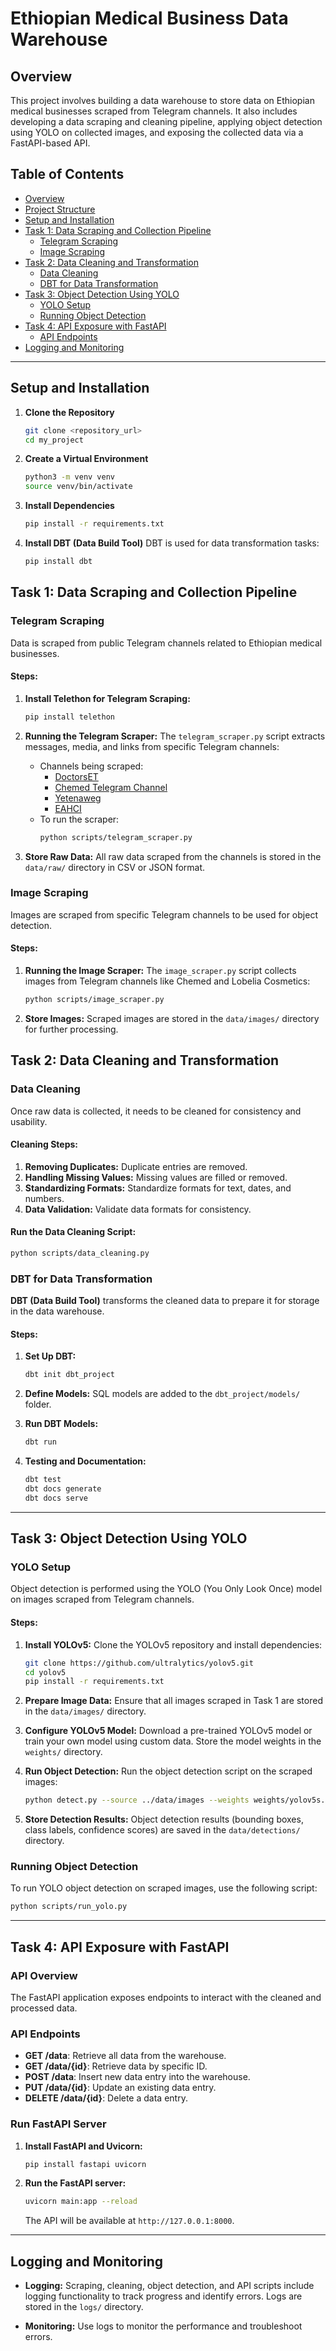 


# Ethiopian Medical Business Data Warehouse

## Overview
This project involves building a data warehouse to store data on Ethiopian medical businesses scraped from Telegram channels. It also includes developing a data scraping and cleaning pipeline, applying object detection using YOLO on collected images, and exposing the collected data via a FastAPI-based API.

## Table of Contents
- [Overview](#overview)
- [Project Structure](#project-structure)
- [Setup and Installation](#setup-and-installation)
- [Task 1: Data Scraping and Collection Pipeline](#task-1-data-scraping-and-collection-pipeline)
  - [Telegram Scraping](#telegram-scraping)
  - [Image Scraping](#image-scraping)
- [Task 2: Data Cleaning and Transformation](#task-2-data-cleaning-and-transformation)
  - [Data Cleaning](#data-cleaning)
  - [DBT for Data Transformation](#dbt-for-data-transformation)
- [Task 3: Object Detection Using YOLO](#task-3-object-detection-using-yolo)
  - [YOLO Setup](#yolo-setup)
  - [Running Object Detection](#running-object-detection)
- [Task 4: API Exposure with FastAPI](#task-4-api-exposure-with-fastapi)
  - [API Endpoints](#api-endpoints)
- [Logging and Monitoring](#logging-and-monitoring)

---

## Setup and Installation

1. **Clone the Repository**
   ```bash
   git clone <repository_url>
   cd my_project
   ```

2. **Create a Virtual Environment**
   ```bash
   python3 -m venv venv
   source venv/bin/activate
   ```

3. **Install Dependencies**
   ```bash
   pip install -r requirements.txt
   ```

4. **Install DBT (Data Build Tool)**
   DBT is used for data transformation tasks:
   ```bash
   pip install dbt
   ```

## Task 1: Data Scraping and Collection Pipeline

### Telegram Scraping
Data is scraped from public Telegram channels related to Ethiopian medical businesses.

#### Steps:
1. **Install Telethon for Telegram Scraping:**
   ```bash
   pip install telethon
   ```

2. **Running the Telegram Scraper:**
   The `telegram_scraper.py` script extracts messages, media, and links from specific Telegram channels:
   - Channels being scraped:
     - [DoctorsET](https://t.me/DoctorsET)
     - [Chemed Telegram Channel](https://t.me/lobelia4cosmetics)
     - [Yetenaweg](https://t.me/yetenaweg)
     - [EAHCI](https://t.me/EAHCI)
   - To run the scraper:
     ```bash
     python scripts/telegram_scraper.py
     ```

3. **Store Raw Data:**
   All raw data scraped from the channels is stored in the `data/raw/` directory in CSV or JSON format.

### Image Scraping
Images are scraped from specific Telegram channels to be used for object detection.

#### Steps:
1. **Running the Image Scraper:**
   The `image_scraper.py` script collects images from Telegram channels like Chemed and Lobelia Cosmetics:
   ```bash
   python scripts/image_scraper.py
   ```

2. **Store Images:**
   Scraped images are stored in the `data/images/` directory for further processing.

## Task 2: Data Cleaning and Transformation

### Data Cleaning
Once raw data is collected, it needs to be cleaned for consistency and usability.

#### Cleaning Steps:
1. **Removing Duplicates:** Duplicate entries are removed.
2. **Handling Missing Values:** Missing values are filled or removed.
3. **Standardizing Formats:** Standardize formats for text, dates, and numbers.
4. **Data Validation:** Validate data formats for consistency.

#### Run the Data Cleaning Script:
```bash
python scripts/data_cleaning.py
```

### DBT for Data Transformation

**DBT (Data Build Tool)** transforms the cleaned data to prepare it for storage in the data warehouse.

#### Steps:
1. **Set Up DBT:**
   ```bash
   dbt init dbt_project
   ```

2. **Define Models:** SQL models are added to the `dbt_project/models/` folder.
3. **Run DBT Models:**
   ```bash
   dbt run
   ```

4. **Testing and Documentation:**
   ```bash
   dbt test
   dbt docs generate
   dbt docs serve
   ```

---

## Task 3: Object Detection Using YOLO

### YOLO Setup

Object detection is performed using the YOLO (You Only Look Once) model on images scraped from Telegram channels.

#### Steps:

1. **Install YOLOv5:**
   Clone the YOLOv5 repository and install dependencies:
   ```bash
   git clone https://github.com/ultralytics/yolov5.git
   cd yolov5
   pip install -r requirements.txt
   ```

2. **Prepare Image Data:**
   Ensure that all images scraped in Task 1 are stored in the `data/images/` directory.

3. **Configure YOLOv5 Model:**
   Download a pre-trained YOLOv5 model or train your own model using custom data. Store the model weights in the `weights/` directory.

4. **Run Object Detection:**
   Run the object detection script on the scraped images:
   ```bash
   python detect.py --source ../data/images --weights weights/yolov5s.pt --conf 0.4 --save-txt
   ```

5. **Store Detection Results:**
   Object detection results (bounding boxes, class labels, confidence scores) are saved in the `data/detections/` directory.

### Running Object Detection

To run YOLO object detection on scraped images, use the following script:
```bash
python scripts/run_yolo.py
```

---

## Task 4: API Exposure with FastAPI

### API Overview

The FastAPI application exposes endpoints to interact with the cleaned and processed data.

### API Endpoints

- **GET /data**: Retrieve all data from the warehouse.
- **GET /data/{id}**: Retrieve data by specific ID.
- **POST /data**: Insert new data entry into the warehouse.
- **PUT /data/{id}**: Update an existing data entry.
- **DELETE /data/{id}**: Delete a data entry.

### Run FastAPI Server

1. **Install FastAPI and Uvicorn:**
   ```bash
   pip install fastapi uvicorn
   ```

2. **Run the FastAPI server:**
   ```bash
   uvicorn main:app --reload
   ```
   The API will be available at `http://127.0.0.1:8000`.

---

## Logging and Monitoring

- **Logging:** Scraping, cleaning, object detection, and API scripts include logging functionality to track progress and identify errors. Logs are stored in the `logs/` directory.
  
- **Monitoring:** Use logs to monitor the performance and troubleshoot errors.

